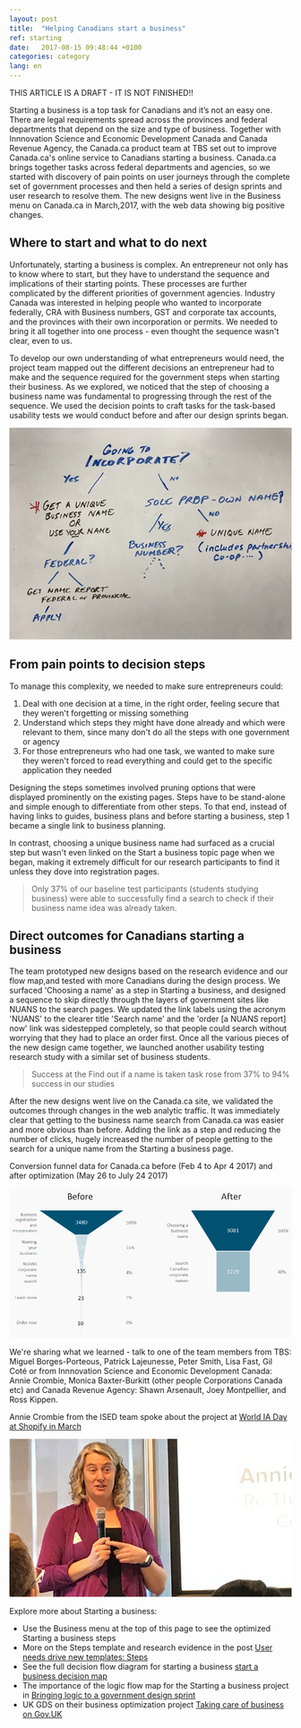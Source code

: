 ```yaml
---
layout: post
title:  "Helping Canadians start a business"
ref: starting
date:   2017-08-15 09:48:44 +0100
categories: category
lang: en
---
```


THIS ARTICLE IS A DRAFT - IT IS NOT FINISHED!!

Starting a business is a top task for Canadians and it’s not an easy one. There are legal requirements spread across the provinces and federal departments that depend on the size and type of business. Together with Innnovation Science and Economic Development Canada and Canada Revenue Agency, the Canada.ca product team at TBS set out to improve Canada.ca's online service to Canadians starting a business. Canada.ca brings together tasks across federal departments and agencies, so we started with discovery of pain points on user journeys through the complete set of government processes and then held a series of design sprints and user research to resolve them. The new designs went live in the Business menu on Canada.ca in March,2017, with the web data showing big positive changes.    

## Where to start and what to do next
Unfortunately, starting a business is complex. An entrepreneur not only has to know where to start, but they have to understand the sequence and implications of their starting points. These processes are further complicated by the different priorities of government agencies. Industry Canada was interested in helping people who wanted to incorporate federally, CRA with Business numbers, GST and corporate tax accounts, and the provinces with their own incorporation or permits. We needed to bring it all together into one process - even thought the sequence wasn't clear, even to us.

To develop our own understanding of what entrepreneurs would need, the project team mapped out the different decisions an entrepreneur had to make and the sequence required for the government steps when starting their business. As we explored, we noticed that the step of choosing a business name was fundamental to progressing through the rest of the sequence. We used the decision points to craft tasks for the task-based usability tests we would conduct before and after our design sprints began. 

![Decisions and subsequent steps to name a business](/images/Naming_a_business_decisions.JPG  "Decision points to name a business")

## From pain points to decision steps

To manage this complexity, we needed to make sure entrepreneurs could:
1. Deal with one decision at a time, in the right order, feeling secure that they weren't forgetting or missing something 
2. Understand which steps they might have done already and which were relevant to them, since many don't do all the steps with one government or agency
3. For those entrepreneurs who had one task, we wanted to make sure they weren't forced to read everything and could get to the specific application they needed

Designing the steps sometimes involved pruning options that were displayed prominently on the existing pages. Steps have to be stand-alone and simple enough to differentiate from other steps. To that end, instead of having links to guides, business plans and before starting a business, step 1 became a single link to business planning. 

In contrast, choosing a unique business name had surfaced as a crucial step but wasn't even linked on the Start a business topic page when we began, making it extremely difficult for our research participants to find it unless they dove into registration pages. 
>Only 37% of our baseline test participants (students studying business) were able to successfully find a search to check if their business name idea was already taken. 

## Direct outcomes for Canadians starting a business

The team prototyped new designs based on the research evidence and our flow map,and tested with more Canadians during the design process. We surfaced 'Choosing a name' as a step in Starting a business, and designed a sequence to skip directly through the layers of government sites like NUANS to the search pages. We updated the link labels using the acronym 'NUANS' to the clearer title 'Search name' and the 'order [a NUANS report] now' link was sidestepped completely, so that people could search without worrying that they had to place an order first. Once all the various pieces of the new design came together, we launched another usability testing research study with a similar set of business students. 
>Success at the Find out if a name is taken task rose from 37% to 94% success in our studies 

After the new designs went live on the Canada.ca site, we validated the outcomes through changes in the web analytic traffic.  It was immediately clear that getting to the business name search from Canada.ca was easier and more obvious than before. Adding the link as a step and reducing the number of clicks,  hugely increased the number of people getting to the search for a unique name from the Starting a business page.

Conversion funnel data for Canada.ca before (Feb 4 to Apr 4 2017) and after optimization (May 26 to July 24 2017)

![Naming a business conversion funnel from Canada.ca showing substantial increases in people making it through the funnel between before and after](/images/Naming_a_business_funnel_938x497.png  "Change in traffic to name search from Canada.ca")


We're sharing what we learned - talk to one of the team members from TBS: Miguel Borges-Porteous, Patrick Lajeunesse, Peter Smith, Lisa Fast, Gil Coté or from Innnovation Science and Economic Development Canada:  Annie Crombie, Monica Baxter-Burkitt (other people Corporations Canada etc) and Canada Revenue Agency: Shawn Arsenault, Joey Montpellier, and Ross Kippen. 

Annie Crombie from the ISED team spoke about the project at [World IA Day at Shopify in March](https://medium.com/@AngelaCounter/world-ia-day-2017-shopify-365a36baa80)

![Annie speaking at World IA Day 2017](/images/AnnieWorldIADay_794x443.jpg "World IA Day")

Explore more about Starting a business: 
* Use the Business menu at the top of this page to see the optimized Starting a business steps 
* More on the Steps template and research evidence in the post [User needs drive new templates: Steps](https://canada-ca.github.io/category/2017/08/09/evidence-based-template-designs.html)
* See the full decision flow diagram for starting a business  [start a business decision map](/images/Starting_a_business_decisions_Nov2016_1194x818.png)
* The importance of the logic flow map for the Starting a business project in [Bringing logic to a government design sprint](https://www.linkedin.com/pulse/bringing-logic-government-design-sprint-lisa-fast)
* UK GDS on their business optimization project [Taking care of business on Gov.UK](https://gds.blog.gov.uk/2017/07/18/taking-care-of-business-on-gov-uk/)



